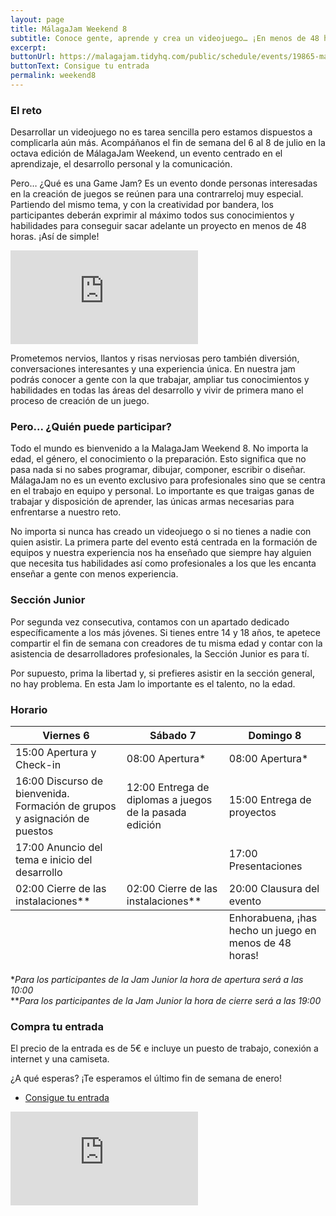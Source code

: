 ```yaml
---
layout: page
title: MálagaJam Weekend 8
subtitle: Conoce gente, aprende y crea un videojuego… ¡En menos de 48 horas!</br>Del 6 al 8 de julio
excerpt: 
buttonUrl: https://malagajam.tidyhq.com/public/schedule/events/19865-malagajam-weekend-viii
buttonText: Consigue tu entrada
permalink: weekend8
---
```


### El reto
Desarrollar un videojuego no es tarea sencilla pero estamos dispuestos a complicarla aún más. Acompáñanos el fin de semana del 6 al 8 de julio en la octava edición de MálagaJam Weekend, un evento centrado en el aprendizaje, el desarrollo personal y la comunicación.

Pero… ¿Qué es una Game Jam? Es un evento donde personas interesadas en la creación de juegos se reúnen para una contrarreloj muy especial. Partiendo del mismo tema, y con la creatividad por bandera, los participantes deberán exprimir al máximo todos sus conocimientos y habilidades para conseguir sacar adelante un proyecto en menos de 48 horas. ¡Así de simple!

<div class="intrinsic-container ratio-16x9">
	<iframe src="https://www.youtube.com/embed/pkcWHjg43vM?rel=0" frameborder="0" allow="autoplay; encrypted-media" allowfullscreen></iframe>
</div>

Prometemos nervios, llantos y risas nerviosas pero también diversión, conversaciones interesantes y una experiencia única. En nuestra jam podrás conocer a gente con la que trabajar, ampliar tus conocimientos y habilidades en todas las áreas del desarrollo y vivir de primera mano el proceso de creación de un juego.

### Pero... ¿Quién puede participar?
Todo el mundo es bienvenido a la MalagaJam Weekend 8. No importa la edad, el género, el conocimiento o la preparación. Esto significa que no pasa nada si no sabes programar, dibujar, componer, escribir o diseñar. MálagaJam no es un evento exclusivo para profesionales sino que se centra en el trabajo en equipo y personal. Lo importante es que traigas ganas de trabajar y disposición de aprender, las únicas armas necesarias para enfrentarse a nuestro reto.

No importa si nunca has creado un videojuego o si no tienes a nadie con quien asistir. La primera parte del evento está centrada en la formación de equipos y nuestra experiencia nos ha enseñado que siempre hay alguien que necesita tus habilidades así como profesionales a los que les encanta enseñar a gente con menos experiencia.

### Sección Junior
Por segunda vez consecutiva, contamos con un apartado dedicado específicamente a los más jóvenes. Si tienes entre 14 y 18 años, te apetece compartir el fin de semana con creadores de tu misma edad y contar con la asistencia de desarrolladores profesionales, la Sección Junior es para tí.

Por supuesto, prima la libertad y, si prefieres asistir en la sección general, no hay problema. En esta Jam lo importante es el talento, no la edad.

### Horario

<div class="table-wrapper">
	<table class="alt">
		<thead>
			<tr>
				<th>Viernes 6</th>
				<th>Sábado 7</th>
				<th>Domingo 8</th>
			</tr>
		</thead>
		<tbody>
			<tr>
				<td>15:00 Apertura y Check-in</td>
				<td>08:00 Apertura*</td>
				<td>08:00 Apertura*</td>
			</tr>
			<tr>
				<td>16:00 Discurso de bienvenida. Formación de grupos y asignación de puestos</td>
				<td>12:00 Entrega de diplomas a juegos de la pasada edición</td>
				<td>15:00 Entrega de proyectos</td>
			</tr>
			<tr>
				<td>17:00 Anuncio del tema e inicio del desarrollo</td>
				<td></td>
				<td>17:00 Presentaciones</td>
			</tr>
			<tr>
				<td>02:00 Cierre de las instalaciones**</td>
				<td>02:00 Cierre de las instalaciones**</td>
				<td>20:00 Clausura del evento</td>
			</tr>
		</tbody>
		<tfoot>
			<tr>
				<td colspan="2"></td>
				<td>Enhorabuena, ¡has hecho un juego en menos de 48 horas!</td>
			</tr>
		</tfoot>
	</table>
</div>

**Para los participantes de la Jam Junior la hora de apertura será a las 10:00*   
***Para los participantes de la Jam Junior la hora de cierre será a las 19:00*

### Compra tu entrada
El precio de la entrada es de 5€ e incluye un puesto de trabajo, conexión a internet y una camiseta.

¿A qué esperas? ¡Te esperamos el último fin de semana de enero!

<ul class="actions align-center">
	<li><a href="https://malagajam.tidyhq.com/public/schedule/events/19865-malagajam-weekend-viii" class="button special big">Consigue tu entrada</a></li>
</ul>
<div class="intrinsic-container ratio-16x9">
	<iframe src="https://www.google.com/maps/embed?pb=!1m18!1m12!1m3!1d3198.9844574930457!2d-4.4413097844059495!3d36.69891138109388!2m3!1f0!2f0!3f0!3m2!1i1024!2i768!4f13.1!3m3!1m2!1s0xd72f77fe30405e5%3A0xb44f7091e40acc9e!2sPolo+Digital+Content+M%C3%A1laga!5e0!3m2!1sen!2ses!4v1515614769729" frameborder="0" style="border:0" allowfullscreen></iframe>
</div>